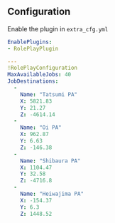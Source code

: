 ## Configuration
Enable the plugin in `extra_cfg.yml`
```yaml
EnablePlugins:
- RolePlayPlugin
```

```yaml
---
!RolePlayConfiguration
MaxAvailableJobs: 40
JobDestinations:
  - 
    Name: "Tatsumi PA"
    X: 5821.83
    Y: 21.27
    Z: -4614.14
  -
    Name: "Oi PA"
    X: 962.87
    Y: 6.63
    Z: -146.38
  -
    Name: "Shibaura PA"
    X: 1104.47
    Y: 32.58
    Z: -4716.8
  -
    Name: "Heiwajima PA"
    X: -154.37
    Y: 6.3
    Z: 1448.52
```